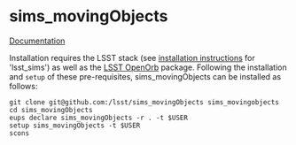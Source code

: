 # sims_movingObjects

[Documentation](https://epyc.astro.washington.edu/~lynnej/sims_movingObjects/) 

Installation requires the LSST stack (see [installation instructions](https://confluence.lsstcorp.org/display/SIM/Catalogs+and+MAF) for 'lsst_sims') as well as the [LSST OpenOrb](https://github.com/lsst/oorb) package. Following the installation and `setup` of these pre-requisites, sims_movingObjects can be installed as follows:

```
git clone git@github.com:/lsst/sims_movingObjects sims_movingobjects
cd sims_movingObjects
eups declare sims_movingObjects -r . -t $USER
setup sims_movingObjects -t $USER
scons
```
